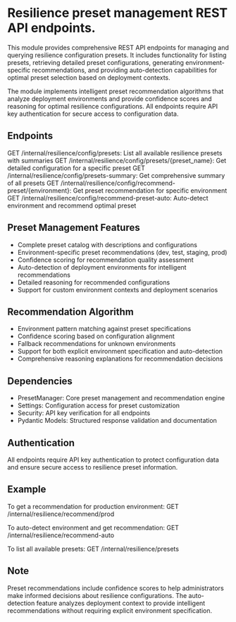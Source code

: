 # Resilience preset management REST API endpoints.

This module provides comprehensive REST API endpoints for managing and querying
resilience configuration presets. It includes functionality for listing presets,
retrieving detailed preset configurations, generating environment-specific
recommendations, and providing auto-detection capabilities for optimal preset
selection based on deployment contexts.

The module implements intelligent preset recommendation algorithms that analyze
deployment environments and provide confidence scores and reasoning for optimal
resilience configurations. All endpoints require API key authentication for
secure access to configuration data.

## Endpoints

GET /internal/resilience/config/presets: List all available resilience presets with summaries
GET /internal/resilience/config/presets/{preset_name}: Get detailed configuration for a specific preset
GET /internal/resilience/config/presets-summary: Get comprehensive summary of all presets
GET /internal/resilience/config/recommend-preset/{environment}: Get preset recommendation for specific environment
GET /internal/resilience/config/recommend-preset-auto: Auto-detect environment and recommend optimal preset

## Preset Management Features

- Complete preset catalog with descriptions and configurations
- Environment-specific preset recommendations (dev, test, staging, prod)
- Confidence scoring for recommendation quality assessment
- Auto-detection of deployment environments for intelligent recommendations
- Detailed reasoning for recommended configurations
- Support for custom environment contexts and deployment scenarios

## Recommendation Algorithm

- Environment pattern matching against preset specifications
- Confidence scoring based on configuration alignment
- Fallback recommendations for unknown environments
- Support for both explicit environment specification and auto-detection
- Comprehensive reasoning explanations for recommendation decisions

## Dependencies

- PresetManager: Core preset management and recommendation engine
- Settings: Configuration access for preset customization
- Security: API key verification for all endpoints
- Pydantic Models: Structured response validation and documentation

## Authentication

All endpoints require API key authentication to protect configuration
data and ensure secure access to resilience preset information.

## Example

To get a recommendation for production environment:
GET /internal/resilience/recommend/prod

To auto-detect environment and get recommendation:
GET /internal/resilience/recommend-auto

To list all available presets:
GET /internal/resilience/presets

## Note

Preset recommendations include confidence scores to help administrators
make informed decisions about resilience configurations. The auto-detection
feature analyzes deployment context to provide intelligent recommendations
without requiring explicit environment specification.
